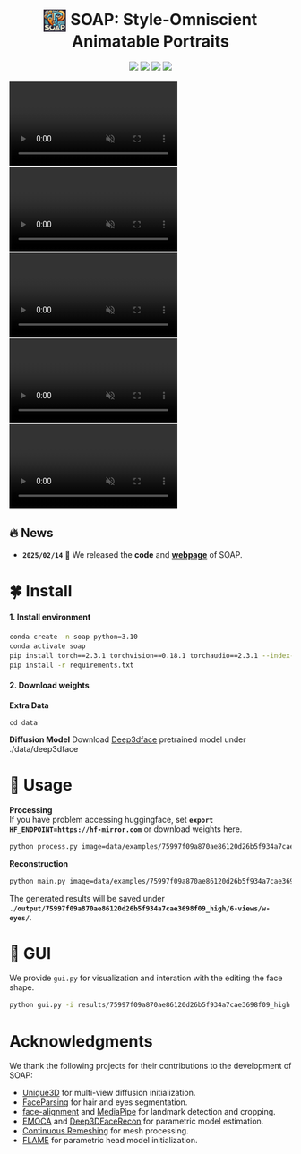 <h1 align="center">
  <img src="./assets/logo.png" style="width: 40px; height: 40px; vertical-align: middle; margin-right: 1px;">
  SOAP: Style-Omniscient Animatable Portraits 
</h1> 

<!-- <p align="center">
    <a href="https://tingtingliao.github.io/"><strong>Tingting Liao</strong></a>
    ·
    <a href=""><strong>Yujian Zheng</strong></a>
    ·
    <a href="http://xiuyuliang.cn/"><strong>Yuliang Xiu</strong></a>
    · 
    <a href=""><strong>Adilbek Karmanov</strong></a>
    ·
    <a href=""><strong>Liwen Hu</strong></a>
    ·
    <a href="https://www.hao-li.com/Hao_Li/Hao_Li_-_about_me.html"><strong>Hao Li</strong></a>
  </p> -->
<div align="center">
  <!-- <a href='LICENSE'><img src='https://img.shields.io/badge/license-MIT-yellow'></a> -->
  <a href=''><img src='https://img.shields.io/badge/arXiv-Paper-red?logo=arxiv&logoColor=red'></a>
  <a href='https://tingtingliao.github.io/soap'><img src='https://img.shields.io/badge/project-homepage-orange?logo=Homepage&logoColor=orange'></a>
  <a href="https://github.com/TingtingLiao/soap"><img src="https://img.shields.io/github/stars/TingtingLiao/soap?logo=github&logoColor=white"></a>
  <a href=''><img src='https://img.shields.io/badge/license-MIT-blue?logo=C&logoColor=blue'></a>
</div>
<br>


<video autoplay loop muted playsinline>  
  <source src="./assets/animation-d6.mp4" type="video/mp4"> 
</video>
<video autoplay loop muted playsinline>  
  <source src="./assets/animation-d9.mp4" type="video/mp4"> 
</video> 
<video autoplay loop muted playsinline>  
  <source src="./assets/animation-d12.mp4" type="video/mp4"> 
</video> 
<video autoplay loop muted playsinline>  
  <source src="./assets/animation-d11.mp4" type="video/mp4"> 
</video> 
<video autoplay loop muted playsinline>  
  <source src="./assets/animation-d20.mp4" type="video/mp4"> 
</video> 

## 🔥 News 
- **`2025/02/14`** 🌟 We released the **code** and [**webpage**](https://tingtingliao.github.io/soap) of SOAP.

# 🍀 Install  
#### 1. Install environment    
```bash
conda create -n soap python=3.10  
conda activate soap   
pip install torch==2.3.1 torchvision==0.18.1 torchaudio==2.3.1 --index-url https://download.pytorch.org/whl/cu121 
pip install -r requirements.txt  
``` 
#### 2. Download weights
**Extra Data**
``` 
cd data 
``` 
**Diffusion Model**
Download [Deep3dface](https://drive.google.com/drive/folders/1liaIxn9smpudjjqMaWWRpP0mXRW_qRPP) pretrained model under ./data/deep3dface

# 🍉 Usage 

**Processing**  
If you have problem accessing huggingface, set **`export HF_ENDPOINT=https://hf-mirror.com`** or download weights here. 
```bash  
python process.py image=data/examples/75997f09a870ae86120d26b5f934a7cae3698f09_high.jpg
```

**Reconstruction**
```bash  
python main.py image=data/examples/75997f09a870ae86120d26b5f934a7cae3698f09_high.jpg
```  
The generated results will be saved under **`./output/75997f09a870ae86120d26b5f934a7cae3698f09_high/6-views/w-eyes/`**.

# 🍋 GUI 
We provide `gui.py` for visualization and interation with the editing the face shape.
```bash 
python gui.py -i results/75997f09a870ae86120d26b5f934a7cae3698f09_high 
```
 
# Acknowledgments
We thank the following projects for their contributions to the development of SOAP:
- [Unique3D](https://github.com/AiuniAI/Unique3D) for multi-view diffusion initialization. 
- [FaceParsing](https://huggingface.co/jonathandinu/face-parsing) for hair and eyes segmentation. 
- [face-alignment](https://github.com/1adrianb/face-alignment) and [MediaPipe](https://github.com/google-ai-edge/mediapipe) for landmark detection and cropping. 
- [EMOCA](https://github.com/radekd91/emoca) and [Deep3DFaceRecon](https://github.com/sicxu/Deep3DFaceRecon_pytorch) for parametric model estimation. 
- [Continuous Remeshing](https://github.com/Profactor/continuous-remeshing) for mesh processing. 
- [FLAME](https://flame.is.tue.mpg.de/) for parametric head model initialization. 
